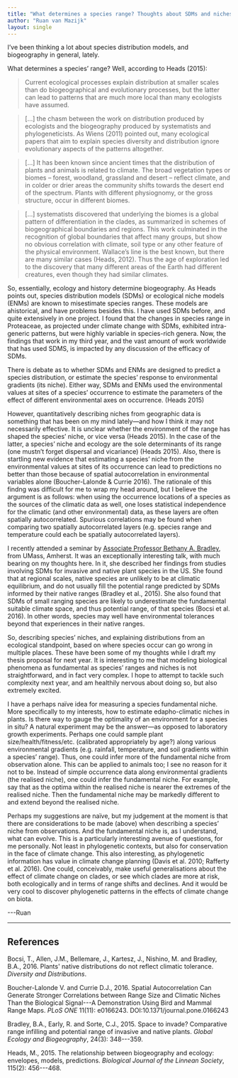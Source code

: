 ```yaml
---
title: "What determines a species range? Thoughts about SDMs and niches"
author: "Ruan van Mazijk"
layout: single
---
```


I’ve been thinking a lot about species distribution models, and biogeography in general, lately.

What determines a species’ range? Well, according to Heads (2015):

> Current ecological processes explain distribution at smaller scales than do biogeographical and evolutionary processes, but the latter can lead to patterns that are much more local than many ecologists have assumed. 

> […] the chasm between the work on distribution produced by ecologists and the biogeography produced by systematists and phylogeneticists. As Wiens (2011) pointed out, many ecological papers that aim to explain species diversity and distribution ignore evolutionary aspects of the patterns altogether. 

> […] It has been known since ancient times that the distribution of plants and animals is related to climate. The broad vegetation types or biomes – forest, woodland, grassland and desert – reflect climate, and in colder or drier areas the community shifts towards the desert end of the spectrum. Plants with different physiognomy, or the gross structure, occur in different biomes. 

> […] systematists discovered that underlying the biomes is a global pattern of differentiation in the clades, as summarized in schemes of biogeographical boundaries and regions. This work culminated in the recognition of global boundaries that affect many groups, but show no obvious correlation with climate, soil type or any other feature of the physical environment. Wallace’s line is the best known, but there are many similar cases (Heads, 2012). Thus the age of exploration led to the discovery that many different areas of the Earth had different creatures, even though they had similar climates.

So, essentially, ecology and history determine biogeography. As Heads points out, species distribution models (SDMs) or ecological niche models (ENMs) are known to misestimate species ranges. These models are ahistorical, and have problems besides this. I have used SDMs before, and quite extensively in one project. I found that the changes in species range in Proteaceae, as projected under climate change with SDMs, exhibited intra-generic patterns, but were highly variable in species-rich genera. Now, the findings that work in my third year, and the vast amount of work worldwide that has used SDMS, is impacted by any discussion of the efficacy of SDMs.

There is debate as to whether SDMs and ENMs are designed to predict a species distribution, or estimate the species’ response to environmental gradients (its niche). Either way, SDMs and ENMs used the environmental values at sites of a species’ occurrence to estimate the parameters of the effect of different environmental axes on occurrence. (Heads 2015)

However, quantitatively describing niches from geographic data is something that has been on my mind lately—and how I think it may not necessarily effective. It is unclear whether the environment of the range has shaped the species’ niche, or vice versa (Heads 2015). In the case of the latter, a species’ niche and ecology are the sole determinants of its range (one mustn’t forget dispersal and vicariance) (Heads 2015). Also, there is startling new evidence that estimating a species’ niche from the environmental values at sites of its occurrence can lead to predictions no better than those because of spatial autocorrelation in environmental variables alone (Boucher-Lalonde & Currie 2016). The rationale of this findng was difficult for me to wrap my head around, but I believe the argument is as follows: when using the occurrence locations of a species as the sources of the climatic data as well, one loses statistical independence for the climatic (and other environmental) data, as these layers are often spatially autocorrelated. Spurious correlations may be found when comparing two spatially autocorrelated layers (e.g. species range and temperature could each be spatially autocorrelated layers).

I recently attended a seminar by [Associate Professor Bethany A. Bradley](https://scholar.google.com/citations?user=qw0uxPMAAAAJ), from UMass, Amherst. It was an exceptionally interesting talk, with much bearing on my thoughts here. In it, she described her findings from studies involving SDMs for invasive and native plant species in the US. She found that at regional scales, native species are unlikely to be at climatic equilibrium, and do not usually fill the potential range predicted by SDMs informed by their native ranges (Bradley et al., 2015). She also found that SDMs of small ranging species are likely to underestimate the fundamental suitable climate space, and thus potential range, of that species (Bocsi et al. 2016). In other words, species may well have environmental tolerances beyond that experiences in their native ranges.

So, describing species’ niches, and explaining distributions from an ecological standpoint, based on where species occur can go wrong in multiple places. These have been some of my thoughts while I draft my thesis proposal for next year. It is interesting to me that modeling biological phenomena as fundamental as species’ ranges and niches is not straightforward, and in fact very complex. I hope to attempt to tackle such complexity next year, and am healthily nervous about doing so, but also extremely excited.

I have a perhaps naïve idea for measuring a species fundamental niche. More specifically to my interests, how to estimate edapho-climatic niches in plants. Is there way to gauge the optimality of an environment for a species in situ? A natural experiment may be the answer—as opposed to laboratory growth experiments. Perhaps one could sample plant size/health/fitness/etc. (calibrated appropriately by age?) along various environmental gradients (e.g. rainfall, temperature, and soil gradients within a species’ range). Thus, one could infer more of the fundamental niche from observation alone. This can be applied to animals too; I see no reason for it not to be. Instead of simple occurrence data along environmental gradients (the realised niche), one could infer the fundamental niche. For example, say that as the optima within the realised niche is nearer the extremes of the realised niche. Then the fundamental niche may be markedly different to and extend beyond the realised niche.

Perhaps my suggestions are naïve, but my judgement at the moment is that there are considerations to be made (above) when describing a species’ niche from observations. And the fundamental niche is, as I understand, what can evolve. This is a particularly interesting avenue of questions, for me personally. Not least in phylogenetic contexts, but also for conservation in the face of climate change. This also interesting, as phylogenetic information has value in climate change planning (Davis et al. 2010; Rafferty et al. 2016). One could, conceivably, make useful generalisations about the effect of climate change on clades, or see which clades are more at risk, both ecologically and in terms of range shifts and declines. And it would be very cool to discover phylogenetic patterns in the effects of climate change on biota.

---Ruan

---

## References

Bocsi, T., Allen, J.M., Bellemare, J., Kartesz, J., Nishino, M. and Bradley, B.A., 2016. Plants' native distributions do not reflect climatic tolerance. *Diversity and Distributions*.

Boucher-Lalonde V. and Currie D.J., 2016. Spatial Autocorrelation Can Generate Stronger Correlations between Range Size and Climatic Niches Than the Biological Signal---A Demonstration Using Bird and Mammal Range Maps. *PLoS ONE* 11(11): e0166243. DOI:10.1371/journal.pone.0166243

Bradley, B.A., Early, R. and Sorte, C.J., 2015. Space to invade? Comparative range infilling and potential range of invasive and native plants. *Global Ecology and Biogeography*, 24(3): 348---359.

Heads, M., 2015. The relationship between biogeography and ecology: envelopes, models, predictions. *Biological Journal of the Linnean Society*, 115(2): 456---468.
